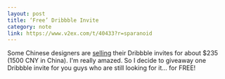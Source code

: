 ```yaml
---
layout: post
title: ‘Free’ Dribbble Invite
category: note
link: https://www.v2ex.com/t/40433?r=sparanoid
---
```


Some Chinese designers are [selling](https://web.archive.org/web/20141230173723/http://bbs.ui.cn/thread-30389-1-1.html) their Dribbble invites for about $235 (1500 CNY in China). I'm really amazed. So I decide to giveaway one Dribbble invite for you guys who are still looking for it... for FREE!
